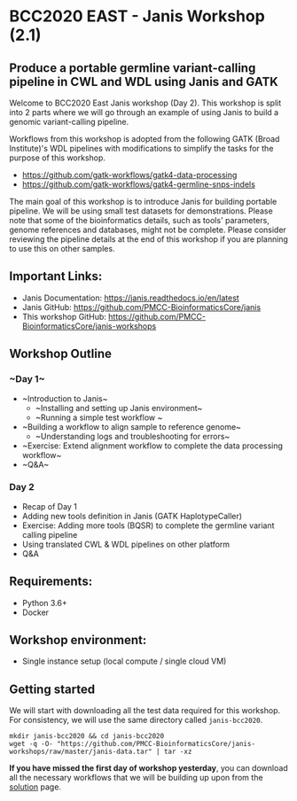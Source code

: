 # BCC2020 EAST - Janis Workshop (2.1)
## Produce a portable germline variant-calling pipeline in CWL and WDL using Janis and GATK

Welcome to BCC2020 East Janis workshop (Day 2). This workshop is split into 2 parts where we will go through an example of using Janis to build a genomic variant-calling pipeline. 

Workflows from this workshop is adopted from the following GATK (Broad Institute)'s WDL pipelines with modifications to simplify the tasks for the purpose of this workshop. 
- https://github.com/gatk-workflows/gatk4-data-processing
- https://github.com/gatk-workflows/gatk4-germline-snps-indels

The main goal of this workshop is to introduce Janis for building portable pipeline. We will be using small test datasets for demonstrations. Please note that some of the bioinformatics details, such as tools' parameters, genome references and databases, might not be complete. Please consider reviewing the pipeline details at the end of this workshop if you are planning to use this on other samples.  

## Important Links:

- Janis Documentation: https://janis.readthedocs.io/en/latest
- Janis GitHub: https://github.com/PMCC-BioinformaticsCore/janis
- This workshop GitHub: https://github.com/PMCC-BioinformaticsCore/janis-workshops

## Workshop Outline

### ~Day 1~
- ~Introduction to Janis~
    - ~Installing and setting up Janis environment~
    - ~Running a simple test workflow ~
- ~Building a workflow to align sample to reference genome~
    - ~Understanding logs and troubleshooting for errors~
- ~Exercise: Extend alignment workflow to complete the data processing workflow~
- ~Q&A~

### Day 2
- Recap of Day 1
- Adding new tools definition in Janis (GATK HaplotypeCaller)
- Exercise: Adding more tools (BQSR) to complete the germline variant calling pipeline
- Using translated CWL & WDL pipelines on other platform 
- Q&A 


## Requirements:

- Python 3.6+
- Docker

## Workshop environment:

- Single instance setup (local compute / single cloud VM) 


## Getting started

We will start with downloading all the test data required for this workshop. For consistency, we will use the same directory called `janis-bcc2020`.

```
mkdir janis-bcc2020 && cd janis-bcc2020
wget -q -O- "https://github.com/PMCC-BioinformaticsCore/janis-workshops/raw/master/janis-data.tar" | tar -xz
```

**If you have missed the first day of workshop yesterday**, you can download all the necessary workflows that we will be building up upon from the [solution](https://github.com/PMCC-BioinformaticsCore/janis-workshops/tree/bcc-2020/bcc2020/solution) page. 